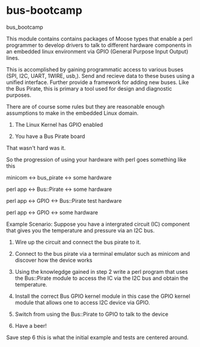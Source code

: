bus-bootcamp
============

bus_bootcamp

This module contains contains packages of Moose types that enable a perl programmer to develop drivers to talk to different hardware components in an embedded linux environment via GPIO (General Purpose Input Output) lines.

This is accomplished by gaining programmatic access to various buses (SPI, I2C, UART, 1WIRE, usb,).  Send and recieve data to these buses using a unified interface.  Further provide a framework for adding new buses.  Like the Bus Pirate, this is primary a tool used for design and diagnostic purposes.


There are of course some rules but they are reasonable enough assumptions to make in the embedded Linux domain.

1) The Linux Kernel has GPIO enabled

2) You have a Bus Pirate board

That wasn't hard was it.

So the progression of using your hardware with perl goes something like this

minicom <-> bus_pirate <-> some hardware

perl app <-> Bus::Pirate <-> some hardware

perl app <-> GPIO <-> Bus::Pirate test hardware
     	 
perl app <-> GPIO <-> some hardware

Example Scenario: Suppose you have a intergrated circuit (IC) component that gives you the temperature and pressure via an I2C bus.

1) Wire up the circuit and connect the bus pirate to it.

2) Connect to the bus pirate via a terminal emulator such as minicom and discover how the device works

3) Using the knowlegdge gained in step 2 write a perl program that uses the Bus::Pirate module to access the IC via the I2C bus and obtain the temperature.

4) Install the correct Bus GPIO kernel module in this case the GPIO kernel module that allows one to access I2C device via GPIO.

5) Switch from using the Bus::Pirate to GPIO to talk to the device

6) Have a beer!

Save step 6 this is what the initial example and tests are centered around.

